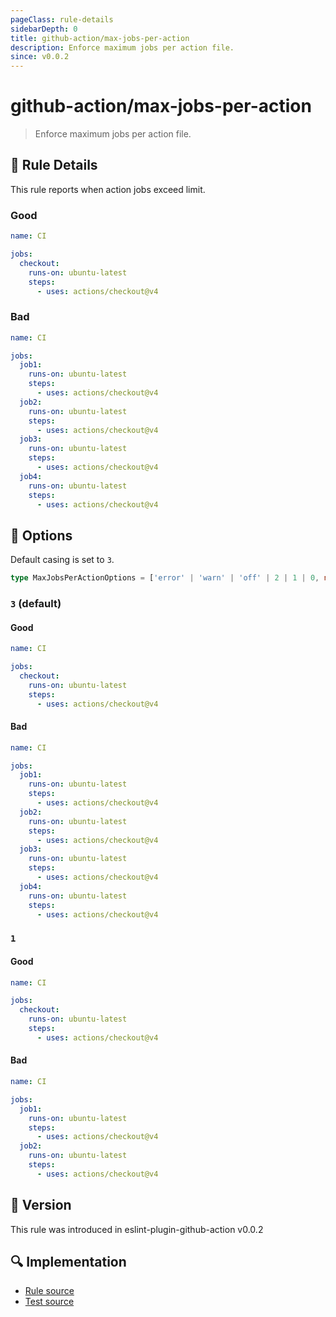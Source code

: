 ```yaml
---
pageClass: rule-details
sidebarDepth: 0
title: github-action/max-jobs-per-action
description: Enforce maximum jobs per action file.
since: v0.0.2
---
```


# github-action/max-jobs-per-action

> Enforce maximum jobs per action file.

## :book: Rule Details

This rule reports when action jobs exceed limit.

### Good

```yaml
name: CI

jobs:
  checkout:
    runs-on: ubuntu-latest
    steps:
      - uses: actions/checkout@v4
```

### Bad

```yaml
name: CI

jobs:
  job1:
    runs-on: ubuntu-latest
    steps:
      - uses: actions/checkout@v4
  job2:
    runs-on: ubuntu-latest
    steps:
      - uses: actions/checkout@v4
  job3:
    runs-on: ubuntu-latest
    steps:
      - uses: actions/checkout@v4
  job4:
    runs-on: ubuntu-latest
    steps:
      - uses: actions/checkout@v4
```

## :wrench: Options

Default casing is set to `3`.

```ts
type MaxJobsPerActionOptions = ['error' | 'warn' | 'off' | 2 | 1 | 0, number]
```

### `3` (default)

#### Good

```yaml
name: CI

jobs:
  checkout:
    runs-on: ubuntu-latest
    steps:
      - uses: actions/checkout@v4
```

#### Bad

```yaml
name: CI

jobs:
  job1:
    runs-on: ubuntu-latest
    steps:
      - uses: actions/checkout@v4
  job2:
    runs-on: ubuntu-latest
    steps:
      - uses: actions/checkout@v4
  job3:
    runs-on: ubuntu-latest
    steps:
      - uses: actions/checkout@v4
  job4:
    runs-on: ubuntu-latest
    steps:
      - uses: actions/checkout@v4
```

### `1`

#### Good

```yaml
name: CI

jobs:
  checkout:
    runs-on: ubuntu-latest
    steps:
      - uses: actions/checkout@v4
```

#### Bad

```yaml
name: CI

jobs:
  job1:
    runs-on: ubuntu-latest
    steps:
      - uses: actions/checkout@v4
  job2:
    runs-on: ubuntu-latest
    steps:
      - uses: actions/checkout@v4
```

## :rocket: Version

This rule was introduced in eslint-plugin-github-action v0.0.2

## :mag: Implementation

- [Rule source](https://github.com/ntnyq/eslint-plugin-github-action/blob/main/src/rules/max-jobs-per-action.ts)
- [Test source](https://github.com/ntnyq/eslint-plugin-github-action/blob/main/tests/rules/max-jobs-per-action.test.ts)
